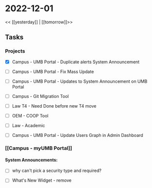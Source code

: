 # 2022-12-01
<< [[yesterday]] | [[tomorrow]]>>
## Tasks

### Projects 
- [x] Campus - UMB Portal - Duplicate alerts System Announcement
- [ ] Campus - UMB Portal - Fix Mass Update
- [ ] Campus - UMB Portal - Updates to System Announcement on UMB Portal
- [ ] Campus - Git Migration Tool
- [ ] Law T4 - Need Done before new T4 move
- [ ] OEM - COOP Tool
- [ ] Law - Academic
- [ ] Campus - UMB Portal - Update Users Graph in Admin Dashboard


### [[Campus - myUMB Portal]]
#### System Announcements:
- [ ] why can't pick a security type and required?
- [ ] What's New Widget - remove



